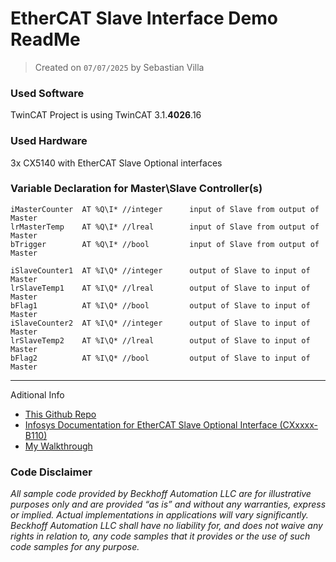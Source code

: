 # EtherCAT Slave Interface Demo ReadMe

> Created on `07/07/2025`
> by Sebastian Villa

### Used Software
TwinCAT Project is using TwinCAT 3.1.**4026**.16

### Used Hardware
3x CX5140 with EtherCAT Slave Optional interfaces

### Variable Declaration for Master\Slave Controller(s)
```format?
iMasterCounter 	AT %Q\I* //integer 		input of Slave from output of Master
lrMasterTemp 	AT %Q\I* //lreal		input of Slave from output of Master
bTrigger 		AT %Q\I* //bool 		input of Slave from output of Master

iSlaveCounter1 	AT %I\Q* //integer		output of Slave to input of Master
lrSlaveTemp1 	AT %I\Q* //lreal		output of Slave to input of Master
bFlag1 			AT %I\Q* //bool			output of Slave to input of Master
iSlaveCounter2 	AT %I\Q* //integer		output of Slave to input of Master
lrSlaveTemp2 	AT %I\Q* //lreal		output of Slave to input of Master
bFlag2 			AT %I\Q* //bool			output of Slave to input of Master
```

---
Aditional Info
- [This Github Repo](https://github.com/sebvc/EtherCAT-Slave-Interface-Demo)
- [Infosys Documentation for EtherCAT Slave Optional Interface (CXxxxx-B110)](https://infosys.beckhoff.com/content/1033/b110_ethercat_optioninterface/1893271819.html?id=1772418640633806881)
- [My Walkthrough](https://github.com/sebvc/EC-Slave-Bridge-Demo/blob/main/Walkthrough.md)

### Code Disclaimer
*All sample code provided by Beckhoff Automation LLC are for illustrative purposes only and are provided “as is” and without any warranties, express or implied. Actual implementations in applications will vary significantly. Beckhoff Automation LLC shall have no liability for, and does not waive any rights in relation to, any code samples that it provides or the use of such code samples for any purpose.*
